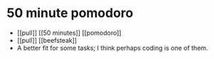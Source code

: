 # 50 minute pomodoro

- [[pull]] [[50 minutes]] [[pomodoro]] 
- [[pull]] [[beefsteak]]
- A better fit for some tasks; I think perhaps coding is one of them.

